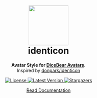 <h1 align="center"><img src="https://avatars.dicebear.com/api/identicon/1.svg" width="124" /> <br />identicon</h1>
<p align="center">
  <strong>Avatar Style for <a href="https://avatars.dicebear.com/">DiceBear Avatars</a>.</strong><br />
  Inspired by <a href="https://github.com/donpark/identicon">donpark/identicon</a>
</p>

<p align="center">
    <a href="https://github.com/dicebear/avatars/blob/master/LICENSE" target="_blank">
        <img src="https://img.shields.io/github/license/dicebear/avatars.svg?style=flat-square" alt="License">
    </a>
    <a href="https://www.npmjs.com/package/@dicebear/avatars-identicon-sprites" target="_blank">
        <img src="https://img.shields.io/npm/v/@dicebear/avatars-identicon-sprites.svg?style=flat-square" alt="Latest Version">
    </a>
    <a href="https://github.com/dicebear/avatars/stargazers" target="_blank">
        <img src="https://img.shields.io/github/stars/dicebear/avatars?style=flat-square" alt="Stargazers">
    </a>
</p>

<p align="center">
  <a href="https://avatars.dicebear.com/styles/identicon">
    Read Documentation
  </a>
</p>
